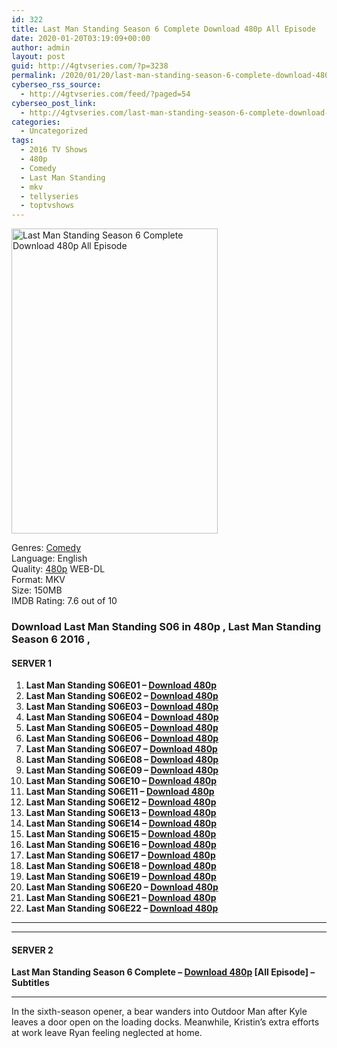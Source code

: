 ```yaml
---
id: 322
title: Last Man Standing Season 6 Complete Download 480p All Episode
date: 2020-01-20T03:19:09+00:00
author: admin
layout: post
guid: http://4gtvseries.com/?p=3238
permalink: /2020/01/20/last-man-standing-season-6-complete-download-480p-all-episode/
cyberseo_rss_source:
  - http://4gtvseries.com/feed/?paged=54
cyberseo_post_link:
  - http://4gtvseries.com/last-man-standing-season-6-complete-download-480p-all-episode/
categories:
  - Uncategorized
tags:
  - 2016 TV Shows
  - 480p
  - Comedy
  - Last Man Standing
  - mkv
  - tellyseries
  - toptvshows
---
```

<img loading="lazy" class="aligncenter" src="https://3.bp.blogspot.com/-QJGsSo4IqHI/XiSLgDn43KI/AAAAAAAAAOk/9Q42pA6dAWoDap-BEW2r0FWVV0ja3B9lwCK4BGAYYCw/s1600/Last%2BMan%2BStanding%2BSeason%2B6.jpg" alt="Last Man Standing Season 6 Complete Download 480p All Episode" width="330" height="488" />

Genres: <a href="http://4gtvseries.com/tag/comedy/" data-wpel-link="internal">Comedy</a>  
Language: English  
Quality:&nbsp;<a href="http://4gtvseries.com/tag/480p/" data-wpel-link="internal">480p</a> WEB-DL  
Format: MKV  
Size: 150MB  
IMDB Rating: 7.6 out of 10

### **Download Last Man Standing S06 in 480p , Last Man Standing Season 6 2016 ,&nbsp;**

#### <span><strong>SERVER 1</strong></span>

  1. **Last Man Standing S06E01 – <a href="http://slink.dl480p.xyz/SuIToHlq" data-wpel-link="external" target="_blank" rel="nofollow external noopener noreferrer" class="wpel-icon-left"><i class="wpel-icon fa fa-download" aria-hidden="true"></i>Download 480p</a>**
  2. **Last Man Standing S06E02 – <a href="http://slink.dl480p.xyz/eabz" data-wpel-link="external" target="_blank" rel="nofollow external noopener noreferrer" class="wpel-icon-left"><i class="wpel-icon fa fa-download" aria-hidden="true"></i>Download 480p</a>**
  3. **Last Man Standing S06E03 – <a href="http://slink.dl480p.xyz/V3V1" data-wpel-link="external" target="_blank" rel="nofollow external noopener noreferrer" class="wpel-icon-left"><i class="wpel-icon fa fa-download" aria-hidden="true"></i>Download 480p</a>**
  4. **Last Man Standing S06E04 – <a href="http://slink.dl480p.xyz/k1FAL" data-wpel-link="external" target="_blank" rel="nofollow external noopener noreferrer" class="wpel-icon-left"><i class="wpel-icon fa fa-download" aria-hidden="true"></i>Download 480p</a>**
  5. **Last Man Standing S06E05 – <a href="http://slink.dl480p.xyz/hfYX2eAg" data-wpel-link="external" target="_blank" rel="nofollow external noopener noreferrer" class="wpel-icon-left"><i class="wpel-icon fa fa-download" aria-hidden="true"></i>Download 480p</a>**
  6. **Last Man Standing S06E06 – <a href="http://slink.dl480p.xyz/Got58mhn" data-wpel-link="external" target="_blank" rel="nofollow external noopener noreferrer" class="wpel-icon-left"><i class="wpel-icon fa fa-download" aria-hidden="true"></i>Download 480p</a>**
  7. **Last Man Standing S06E07 – <a href="http://slink.dl480p.xyz/hHdK8slv" data-wpel-link="external" target="_blank" rel="nofollow external noopener noreferrer" class="wpel-icon-left"><i class="wpel-icon fa fa-download" aria-hidden="true"></i>Download 480p</a>**
  8. **Last Man Standing S06E08 – <a href="http://slink.dl480p.xyz/Tytufd" data-wpel-link="external" target="_blank" rel="nofollow external noopener noreferrer" class="wpel-icon-left"><i class="wpel-icon fa fa-download" aria-hidden="true"></i>Download 480p</a>**
  9. **Last Man Standing S06E09 – <a href="http://slink.dl480p.xyz/I7J8R" data-wpel-link="external" target="_blank" rel="nofollow external noopener noreferrer" class="wpel-icon-left"><i class="wpel-icon fa fa-download" aria-hidden="true"></i>Download 480p</a>**
 10. **Last Man Standing S06E10 – <a href="http://slink.dl480p.xyz/ouKOE" data-wpel-link="external" target="_blank" rel="nofollow external noopener noreferrer" class="wpel-icon-left"><i class="wpel-icon fa fa-download" aria-hidden="true"></i>Download 480p</a>**
 11. **Last Man Standing S06E11 – <a href="http://slink.dl480p.xyz/WmhcU" data-wpel-link="external" target="_blank" rel="nofollow external noopener noreferrer" class="wpel-icon-left"><i class="wpel-icon fa fa-download" aria-hidden="true"></i>Download 480p</a>**
 12. **Last Man Standing S06E12 – <a href="http://slink.dl480p.xyz/uzVQeW" data-wpel-link="external" target="_blank" rel="nofollow external noopener noreferrer" class="wpel-icon-left"><i class="wpel-icon fa fa-download" aria-hidden="true"></i>Download 480p</a>**
 13. **Last Man Standing S06E13 – <a href="http://slink.dl480p.xyz/048NT" data-wpel-link="external" target="_blank" rel="nofollow external noopener noreferrer" class="wpel-icon-left"><i class="wpel-icon fa fa-download" aria-hidden="true"></i>Download 480p</a>**
 14. **Last Man Standing S06E14 – <a href="http://slink.dl480p.xyz/7epYY" data-wpel-link="external" target="_blank" rel="nofollow external noopener noreferrer" class="wpel-icon-left"><i class="wpel-icon fa fa-download" aria-hidden="true"></i>Download 480p</a>**
 15. **Last Man Standing S06E15 – <a href="http://slink.dl480p.xyz/8OrRThJT" data-wpel-link="external" target="_blank" rel="nofollow external noopener noreferrer" class="wpel-icon-left"><i class="wpel-icon fa fa-download" aria-hidden="true"></i>Download 480p</a>**
 16. **Last Man Standing S06E16 – <a href="http://slink.dl480p.xyz/VEi8GQ5H" data-wpel-link="external" target="_blank" rel="nofollow external noopener noreferrer" class="wpel-icon-left"><i class="wpel-icon fa fa-download" aria-hidden="true"></i>Download 480p</a>**
 17. **Last Man Standing S06E17 – <a href="http://slink.dl480p.xyz/OeU1" data-wpel-link="external" target="_blank" rel="nofollow external noopener noreferrer" class="wpel-icon-left"><i class="wpel-icon fa fa-download" aria-hidden="true"></i>Download 480p</a>**
 18. **Last Man Standing S06E18 – <a href="http://slink.dl480p.xyz/Xv50" data-wpel-link="external" target="_blank" rel="nofollow external noopener noreferrer" class="wpel-icon-left"><i class="wpel-icon fa fa-download" aria-hidden="true"></i>Download 480p</a>**
 19. **Last Man Standing S06E19 – <a href="http://slink.dl480p.xyz/AFCSJTIH" data-wpel-link="external" target="_blank" rel="nofollow external noopener noreferrer" class="wpel-icon-left"><i class="wpel-icon fa fa-download" aria-hidden="true"></i>Download 480p</a>**
 20. **Last Man Standing S06E20 – <a href="http://slink.dl480p.xyz/ntkB" data-wpel-link="external" target="_blank" rel="nofollow external noopener noreferrer" class="wpel-icon-left"><i class="wpel-icon fa fa-download" aria-hidden="true"></i>Download 480p</a>**
 21. **Last Man Standing S06E21 – <a href="http://slink.dl480p.xyz/4fHWy6K6" data-wpel-link="external" target="_blank" rel="nofollow external noopener noreferrer" class="wpel-icon-left"><i class="wpel-icon fa fa-download" aria-hidden="true"></i>Download 480p</a>**
 22. **Last Man Standing S06E22 – <a href="http://slink.dl480p.xyz/Q9bC" data-wpel-link="external" target="_blank" rel="nofollow external noopener noreferrer" class="wpel-icon-left"><i class="wpel-icon fa fa-download" aria-hidden="true"></i>Download 480p</a>**

* * *

* * *

#### <span><strong>SERVER 2</strong></span>

**Last Man Standing Season 6 Complete – <a href="http://dl480p.xyz/3507/" data-wpel-link="external" target="_blank" rel="nofollow external noopener noreferrer" class="wpel-icon-left"><i class="wpel-icon fa fa-download" aria-hidden="true"></i>Download 480p</a> [All Episode] – Subtitles**

* * *

In the sixth-season opener, a bear wanders into Outdoor Man after Kyle leaves a door open on the loading docks. Meanwhile, Kristin’s extra efforts at work leave Ryan feeling neglected at home.

<div align="center">
</div>